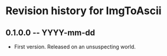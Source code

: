 # Revision history for ImgToAscii

## 0.1.0.0  -- YYYY-mm-dd

* First version. Released on an unsuspecting world.
